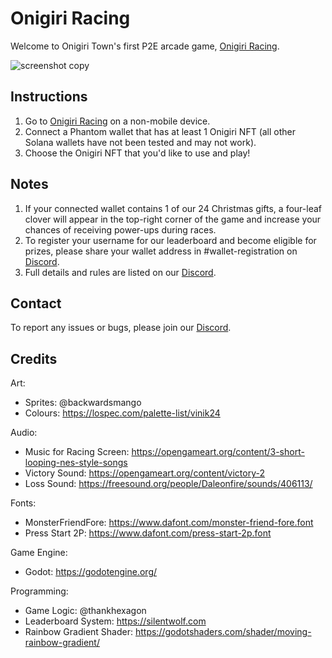 # Onigiri Racing

Welcome to Onigiri Town's first P2E arcade game, [Onigiri Racing](https://thankhexagon.github.io/arcade-game/).

![screenshot copy](https://user-images.githubusercontent.com/94743850/148542681-517d63d7-bb36-44a9-aab2-c8550fb47c0a.png)

## Instructions

1. Go to [Onigiri Racing](https://thankhexagon.github.io/arcade-game/) on a non-mobile device.
2. Connect a Phantom wallet that has at least 1 Onigiri NFT (all other Solana wallets have not been tested and may not work).
3. Choose the Onigiri NFT that you'd like to use and play!

## Notes

1. If your connected wallet contains 1 of our 24 Christmas gifts, a four-leaf clover will appear in the top-right corner of the game and increase your chances of receiving power-ups during races.
2. To register your username for our leaderboard and become eligible for prizes, please share your wallet address in #wallet-registration on [Discord](http://discord.gg/YvhJUWR42U).
3. Full details and rules are listed on our [Discord](http://discord.gg/YvhJUWR42U).

## Contact
To report any issues or bugs, please join our [Discord](http://discord.gg/YvhJUWR42U).

## Credits
Art:
- Sprites: @backwardsmango
- Colours: https://lospec.com/palette-list/vinik24

Audio:
- Music for Racing Screen: https://opengameart.org/content/3-short-looping-nes-style-songs
- Victory Sound: https://opengameart.org/content/victory-2
- Loss Sound: https://freesound.org/people/Daleonfire/sounds/406113/

Fonts:
- MonsterFriendFore: https://www.dafont.com/monster-friend-fore.font
- Press Start 2P: https://www.dafont.com/press-start-2p.font

Game Engine:
- Godot: https://godotengine.org/

Programming:
- Game Logic: @thankhexagon
- Leaderboard System: https://silentwolf.com
- Rainbow Gradient Shader: https://godotshaders.com/shader/moving-rainbow-gradient/
